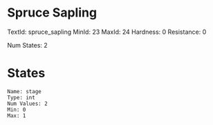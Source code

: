 # Spruce Sapling
TextId: spruce_sapling
MinId: 23
MaxId: 24
Hardness: 0
Resistance: 0

Num States: 2
# States
```
Name: stage
Type: int
Num Values: 2
Min: 0
Max: 1
```